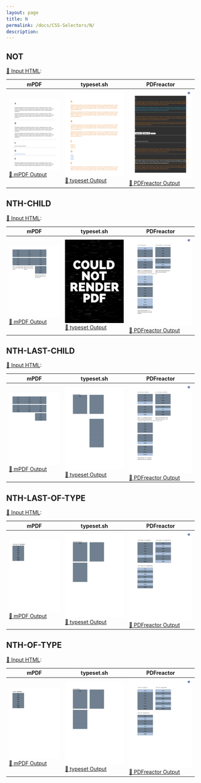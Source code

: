 ```yaml
---
layout: page
title: N
permalink: /docs/CSS-Selectors/N/
description: 
---
```




## NOT

[📄 Input HTML](/html/CSS%20Selectors/N/not.html):

| mPDF | typeset.sh | PDFreactor |
|---------|---------|---------|
| ![mPDF Preview](mpdf__html_CSS_Selectors_N_not.html.png) [📕 mPDF Output](mpdf__html_CSS_Selectors_N_not.html.pdf) | ![typeset Preview](typeset__html_CSS_Selectors_N_not.html.png) [📕 typeset Output](typeset__html_CSS_Selectors_N_not.html.pdf) | ![PDFreactor Preview](pdfreactor__html_CSS_Selectors_N_not.html.png) [📕 PDFreactor Output](pdfreactor__html_CSS_Selectors_N_not.html.pdf)

## NTH-CHILD

[📄 Input HTML](/html/CSS%20Selectors/N/nth-child.html):

| mPDF | typeset.sh | PDFreactor |
|---------|---------|---------|
| ![mPDF Preview](mpdf__html_CSS_Selectors_N_nth-child.html.png) [📕 mPDF Output](mpdf__html_CSS_Selectors_N_nth-child.html.pdf) | ![typeset Preview](typeset__html_CSS_Selectors_N_nth-child.html.png) [📕 typeset Output](typeset__html_CSS_Selectors_N_nth-child.html.pdf) | ![PDFreactor Preview](pdfreactor__html_CSS_Selectors_N_nth-child.html.png) [📕 PDFreactor Output](pdfreactor__html_CSS_Selectors_N_nth-child.html.pdf)

## NTH-LAST-CHILD

[📄 Input HTML](/html/CSS%20Selectors/N/nth-last-child.html):

| mPDF | typeset.sh | PDFreactor |
|---------|---------|---------|
| ![mPDF Preview](mpdf__html_CSS_Selectors_N_nth-last-child.html.png) [📕 mPDF Output](mpdf__html_CSS_Selectors_N_nth-last-child.html.pdf) | ![typeset Preview](typeset__html_CSS_Selectors_N_nth-last-child.html.png) [📕 typeset Output](typeset__html_CSS_Selectors_N_nth-last-child.html.pdf) | ![PDFreactor Preview](pdfreactor__html_CSS_Selectors_N_nth-last-child.html.png) [📕 PDFreactor Output](pdfreactor__html_CSS_Selectors_N_nth-last-child.html.pdf)

## NTH-LAST-OF-TYPE

[📄 Input HTML](/html/CSS%20Selectors/N/nth-last-of-type.html):

| mPDF | typeset.sh | PDFreactor |
|---------|---------|---------|
| ![mPDF Preview](mpdf__html_CSS_Selectors_N_nth-last-of-type.html.png) [📕 mPDF Output](mpdf__html_CSS_Selectors_N_nth-last-of-type.html.pdf) | ![typeset Preview](typeset__html_CSS_Selectors_N_nth-last-of-type.html.png) [📕 typeset Output](typeset__html_CSS_Selectors_N_nth-last-of-type.html.pdf) | ![PDFreactor Preview](pdfreactor__html_CSS_Selectors_N_nth-last-of-type.html.png) [📕 PDFreactor Output](pdfreactor__html_CSS_Selectors_N_nth-last-of-type.html.pdf)

## NTH-OF-TYPE

[📄 Input HTML](/html/CSS%20Selectors/N/nth-of-type.html):

| mPDF | typeset.sh | PDFreactor |
|---------|---------|---------|
| ![mPDF Preview](mpdf__html_CSS_Selectors_N_nth-of-type.html.png) [📕 mPDF Output](mpdf__html_CSS_Selectors_N_nth-of-type.html.pdf) | ![typeset Preview](typeset__html_CSS_Selectors_N_nth-of-type.html.png) [📕 typeset Output](typeset__html_CSS_Selectors_N_nth-of-type.html.pdf) | ![PDFreactor Preview](pdfreactor__html_CSS_Selectors_N_nth-of-type.html.png) [📕 PDFreactor Output](pdfreactor__html_CSS_Selectors_N_nth-of-type.html.pdf)



